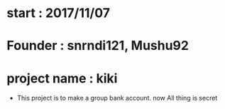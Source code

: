 # start : 2017/11/07
# Founder : snrndi121, Mushu92
# project name : kiki
- This project is to make a group bank account. now All thing is secret


